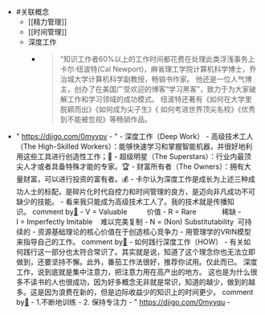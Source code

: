- #关联概念
    - [[精力管理]]
    - [[时间管理]]
    - 深度工作
        - >"知识工作者60%以上的工作时间都花费在处理此类浮浅事务上
    卡尔·纽波特(Cal Newport)，麻省理工学院计算机科学博士，乔治城大学计算机科学副教授，畅销书作家。
    他还是一位人气博主，创办了在美国广受欢迎的博客“学习黑客”，致力于为大家破解工作和学习领域的成功模式。
    纽波特还著有《如何在大学里脱颖而出》《如何成为尖子生》《 如何考进世界顶尖名校》《优秀到不能被忽视》等畅销作品。
- " https://diigo.com/0myvpv
        - "
            - 深度工作（Deep Work）
            - 高级技术工人（The High-Skilled Workers）：能够快速学习和掌握智能机器，并很好地利用这些工具进行创造性工作；🔑 
            - 超级明星（The Superstars）：行业内最顶尖人才或者具备特殊才能的专家。🏆
            - 财富所有者（The Owners）：拥有大量财富，可以进行投资的富有者。💰 
            - 卡尔认为深度工作是成长为上述三种成功人士的标配，是碎片化时代自控力和时间管理的良方，是迈向非凡成功不可缺少的技能。
                - 看来我只能成为高级技术工人了。我的技术就是传播知识。 comment by[🔗](https://www.diigo.com/profile/wangxiaohui19880214)
            - V = Valuable          价值
            - R = Rare             稀缺
            - I = Imperfectly Imitable    难以完美复制
            - N = (Non) Substitutability  可持续的
            - 资源基础理论的核心价值在于创造核心竞争力
                - 用管理学的VRIN模型来指导自己的工作。 comment by[🔗](https://www.diigo.com/profile/wangxiaohui19880214)
            - 如何践行深度工作（HOW）
                - 有关如何践行这一部分也太符合常识了。其实就是说，知道了这个理念你也无法立即做到，还要坚持不懈。此外，番茄工作法很好，推荐你试用。仅此而已。 深度工作，说到底就是集中注意力，把注意力用在高产出的地方。 这也是为什么很多不读书的人也很成功，因为好多概念无非就是常识，知道的越少，做到的越多。这是因为浪费在新的，但是边际收益少的知识上的时间更少。 comment by[🔗](https://www.diigo.com/profile/wangxiaohui19880214)
            - 1.不断地训练
            - 2. 保持专注力
        - " https://diigo.com/0myvqu
        - 

